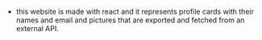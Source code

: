- this website is made with react and it represents profile cards with their names and email and pictures 
that are exported and fetched from an external API.